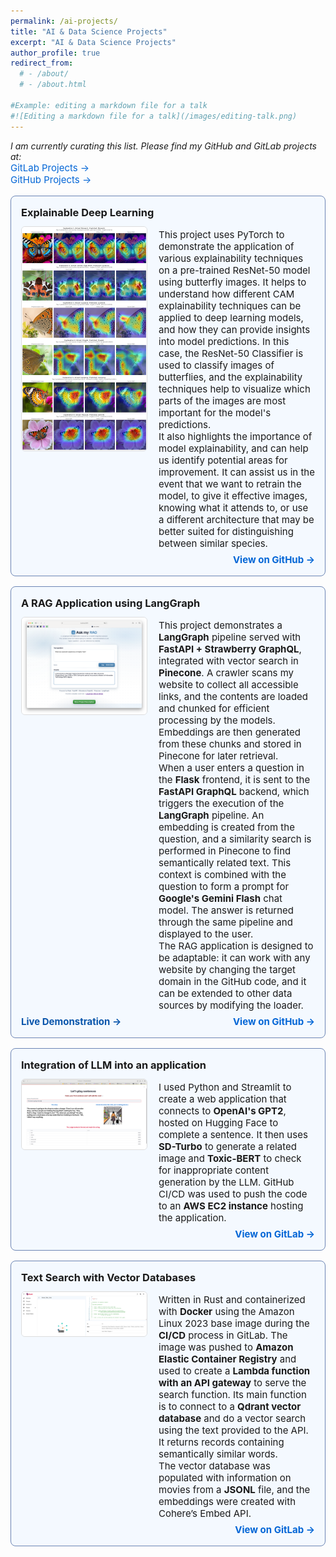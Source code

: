 ```yaml
---
permalink: /ai-projects/
title: "AI & Data Science Projects"
excerpt: "AI & Data Science Projects"
author_profile: true
redirect_from: 
  # - /about/
  # - /about.html

#Example: editing a markdown file for a talk
#![Editing a markdown file for a talk](/images/editing-talk.png)
---
```

*I am currently curating this list. Please find my GitHub and GitLab projects at:*    
<a href="https://github.com/siliconshells/GITLAB_Projects" target="_blank" style="color: #0366d6; text-decoration: none; font-weight: semi-bold; font-size: 15px;">
  GitLab Projects →
</a>            
<a href="https://github.com/siliconshells" target="_blank" style="color: #0366d6; text-decoration: none; font-weight: semi-bold; font-size: 15px;">
  GitHub Projects →
</a>


<div style="display: flex; flex-direction: column; border: 1px solid #6c85b4ff; border-radius: 8px; padding: 16px; margin: 16px 0; max-width: 750px; background-color: #f4f9ffff;">
  
  <div style="flex: 1; ">
    <h3 style="margin: 0 0 12px 0;">Explainable Deep Learning</h3>
  </div>

  <div style="display: flex;">
    <!-- Left Column (Title + Image + GitHub Link) -->
    <div style="flex: 0 0 200px; margin-right: 20px;">
      <img src="/images/explainableAI.png" alt="Project Thumbnail" style="width: 100%; height: auto; border-radius: 6px; border: 1px solid #ddd;" />
    </div>
    <!-- Right Column (Description) -->
    <div style="flex: 1; display: flex;">
      <p style="margin: 0; padding: 4px 0;font-size: 15px;">
        This project uses PyTorch to demonstrate the application of various explainability techniques on a pre-trained ResNet-50 model using butterfly images. It helps to understand how different CAM explainability techniques can be applied to deep learning models, and how they can provide insights into model predictions. In this case, the ResNet-50 Classifier is used to classify images of butterflies, and the explainability techniques help to visualize which parts of the images are most important for the model's predictions.      
        <br>
        It also highlights the importance of model explainability, and can help us identify potential areas for improvement. It can assist us in the event that we want to retrain the model, to give it effective images, knowing what it attends to, or use a different architecture that may be better suited for distinguishing between similar species.
      </p>  
    </div>
  </div>
  <div style="flex: 1; ">
    <div style="text-align: right; margin-top: 3px;font-size: 15px;">
      <a href="https://github.com/siliconshells/Explainable-AI/blob/main/week_6_explainable_deep_learning.ipynb" target="_blank" style="color: #0366d6; text-decoration: none; font-weight: bold;">
        View on GitHub →
      </a>
    </div>  
  </div>
</div>


<div style="display: flex; flex-direction: column; border: 1px solid #6c85b4ff; border-radius: 8px; padding: 16px; margin: 16px 0; max-width: 750px; background-color: #f4f9ffff;">
  
  <div style="flex: 1; ">
    <h3 style="margin: 0 0 12px 0;">A RAG Application using LangGraph</h3>
  </div>

  <div style="display: flex;">
    <!-- Left Column (Title + Image + GitHub Link) -->
    <div style="flex: 0 0 200px; margin-right: 20px;">
      <img src="/images/main_app.png" alt="Project Thumbnail" style="width: 100%; height: auto; border-radius: 6px; border: 1px solid #ddd;" />
    </div>
    <!-- Right Column (Description) -->
    <div style="flex: 1; display: flex;">
      <p style="margin: 0; padding: 4px 0;font-size: 15px;">
        This project demonstrates a <strong>LangGraph</strong> pipeline served with <strong>FastAPI + Strawberry GraphQL</strong>, integrated with vector search in <strong>Pinecone</strong>. A crawler scans my website to collect all accessible links, and the contents are loaded and chunked for efficient processing by the models. Embeddings are then generated from these chunks and stored in Pinecone for later retrieval.    
        <br>
        When a user enters a question in the <strong>Flask</strong> frontend, it is sent to the <strong>FastAPI GraphQL</strong> backend, which triggers the execution of the <strong>LangGraph</strong> pipeline. An embedding is created from the question, and a similarity search is performed in Pinecone to find semantically related text. This context is combined with the question to form a prompt for <strong>Google's Gemini Flash</strong> chat model. The answer is returned through the same pipeline and displayed to the user.   
        <br>
        The RAG application is designed to be adaptable: it can work with any website by changing the target domain in the GitHub code, and it can be extended to other data sources by modifying the loader.    
      </p>  
    </div>
  </div>
  <div style="flex: 1; ">
    <div style="display: flex; align-items: center; justify-content: space-between; margin-top: 3px;font-size: 15px;">
      <a href="https://langgraph-rag.leonardeshun.com" target="_blank" style="color: #0955abff; text-decoration: none; font-weight: bold;">
        Live Demonstration →
      </a>
      <a href="https://github.com/siliconshells/langchain_RAG" target="_blank" style="color: #0366d6; text-decoration: none; font-weight: bold;">
        View on GitHub →
      </a>
    </div>  
  </div>
</div>


<div style="display: flex; flex-direction: column; border: 1px solid #6c85b4ff; border-radius: 8px; padding: 16px; margin: 16px 0; max-width: 750px; background-color: #f4f9ffff;">
  
  <div style="flex: 1; ">
    <h3 style="margin: 0 0 12px 0;">Integration of LLM into an application</h3>
  </div>

  <div style="display: flex;">
    <!-- Left Column (Title + Image + GitHub Link) -->
    <div style="flex: 0 0 200px; margin-right: 20px;">
      <img src="/images/tmb_streamlit_on_aws.png" alt="Project Thumbnail" style="width: 100%; height: auto; border-radius: 6px; border: 1px solid #ddd;" />
    </div>
    <!-- Right Column (Description) -->
    <div style="flex: 1; display: flex;">
      <p style="margin: 0; padding: 4px 0;font-size: 15px;">
        I used Python and  Streamlit to create a web application that connects to <strong>OpenAI's GPT2</strong>, hosted on Hugging Face to complete a sentence. It then uses <strong>SD-Turbo</strong> to generate a related image and <strong>Toxic-BERT</strong> to check for inappropriate content generation by the LLM. GitHub CI/CD was used to push the code to an <strong>AWS EC2 instance</strong> hosting the application.
      </p>
    </div>
  </div>
  <div style="flex: 1; ">
    <div style="text-align: right; margin-top: 3px;font-size: 15px;">
      <a href="https://gitlab.com/dukeaiml/ids721-spring2025/Leonard_Eshun_Mini_Project_Eight" target="_blank" style="color: #0366d6; text-decoration: none; font-weight: bold;">
        View on GitLab →
      </a>
    </div>  
  </div>
</div>


<div style="display: flex; flex-direction: column; border: 1px solid #6c85b4ff; border-radius: 8px; padding: 16px; margin: 16px 0; max-width: 750px; background-color: #f4f9ffff;">
  
  <div style="flex: 1; ">
    <h3 style="margin: 0 0 12px 0;">Text Search with Vector Databases</h3>
  </div>

  <div style="display: flex;">
    <!-- Left Column (Title + Image + GitHub Link) -->
    <div style="flex: 0 0 200px; margin-right: 20px;">
      <img src="/images/tmb_qdrantg.png" alt="Project Thumbnail" style="width: 100%; height: auto; border-radius: 6px; border: 1px solid #ddd;" />
    </div>
    <!-- Right Column (Description) -->
    <div style="flex: 1; display: flex;">
      <p style="margin: 0; padding: 4px 0;font-size: 15px;">
        Written in Rust and containerized with <strong>Docker</strong> using the Amazon Linux 2023 base image during the <strong>CI/CD</strong> process in GitLab. The image was pushed to <strong>Amazon Elastic Container Registry</strong> and used to create a <strong>Lambda function with an API gateway</strong> to serve the search function. Its main function is to connect to a <strong>Qdrant vector database</strong> and do a vector search using the text provided to the API. It returns records containing semantically similar words. 
        <br>
        The vector database was populated with information on movies from a <strong>JSONL</strong> file, and the embeddings were created with Cohere’s Embed API.
      </p>
    </div>
  </div>
  <div style="flex: 1; ">
    <div style="text-align: right; margin-top: 3px;font-size: 15px;">
    <a href="https://gitlab.com/dukeaiml/ids721-spring2025/leonard_eshun_mini_project_five" target="_blank" style="color: #0366d6; text-decoration: none; font-weight: bold;">
      View on GitLab →
    </a>
  </div>  
  </div>
</div>
